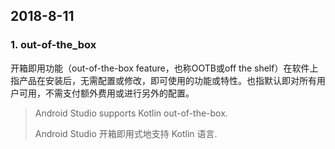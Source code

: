 ## 2018-8-11

### 1. out-of-the_box

开箱即用功能（out-of-the-box feature，也称OOTB或off the shelf）在软件上指产品在安装后，无需配置或修改，即可使用的功能或特性。也指默认即对所有用户可用，不需支付额外费用或进行另外的配置。

> Android Studio supports Kotlin out-of-the-box.
>
> Android Studio 开箱即用式地支持 Kotlin 语言.